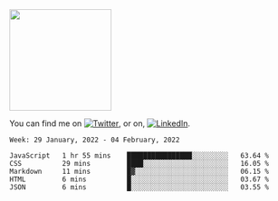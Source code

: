 <!-- ![visitors](https://visitor-badge.glitch.me/badge?page_id=page.id) -->

<img height="180em" src="https://github-readme-stats.vercel.app/api?username=alihernandez&show_icons=true&hide_border=true&&count_private=true&include_all_commits=true" />

<!-- Actual text -->

You can find me on [![Twitter][1.2]][1], or on, [![LinkedIn][2.2]][2].

<!-- Icons -->

[1.2]: http://i.imgur.com/wWzX9uB.png (twitter icon without padding)
[2.2]: https://raw.githubusercontent.com/MartinHeinz/MartinHeinz/master/linkedin-3-16.png (LinkedIn icon without padding)

<!-- Links to your social media accounts -->

[1]: https://twitter.com/phantomramen
[2]: https://www.linkedin.com/in/ali-hernandez-96b1b71a9/

<!--START_SECTION:waka-->
```text
Week: 29 January, 2022 - 04 February, 2022

JavaScript   1 hr 55 mins    ████████████████░░░░░░░░░   63.64 % 
CSS          29 mins         ████░░░░░░░░░░░░░░░░░░░░░   16.05 % 
Markdown     11 mins         █▓░░░░░░░░░░░░░░░░░░░░░░░   06.15 % 
HTML         6 mins          █░░░░░░░░░░░░░░░░░░░░░░░░   03.67 % 
JSON         6 mins          █░░░░░░░░░░░░░░░░░░░░░░░░   03.55 % 
```
<!--END_SECTION:waka-->
